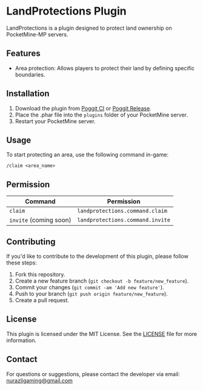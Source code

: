 # LandProtections Plugin

LandProtections is a plugin designed to protect land ownership on PocketMine-MP servers.

## Features

- Area protection: Allows players to protect their land by defining specific boundaries.

## Installation

1. Download the plugin from [Poggit CI](https://poggit.pmmp.io/ci/NurAzliYT/LandProtections/~) or [Poggit Release](https://poggit.pmmp.io/p/LandProtections).
3. Place the .phar file into the `plugins` folder of your PocketMine server.
4. Restart your PocketMine server.

## Usage

To start protecting an area, use the following command in-game:

```
/claim <area_name>
```

## Permission
| Command          | Permission                         |
| ---------------- | ---------------------------------- |
| ```claim```        | ```landprotections.command.claim``` |
| ```invite``` (coming soon) | ```landprotections.command.invite``` |

## Contributing

If you'd like to contribute to the development of this plugin, please follow these steps:

1. Fork this repository.
2. Create a new feature branch (`git checkout -b feature/new_feature`).
3. Commit your changes (`git commit -am 'Add new feature'`).
4. Push to your branch (`git push origin feature/new_feature`).
5. Create a pull request.

## License

This plugin is licensed under the MIT License. See the [LICENSE](LICENSE) file for more information.

## Contact

For questions or suggestions, please contact the developer via email: nurazligaming@gmail.com
